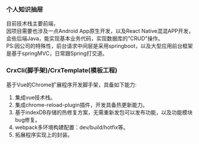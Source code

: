 
### 个人知识抽屉
目前技术栈主要前端，    
因项目需要也涉及一点Android App原生开发，以及React Native混混APP开发，  
会些后端Java，能实现基本业务代码，实现数据库的"CRUD"操作。  
PS:因公司的特殊性，前台请求中间层是采用springboot，以及大型应用前台框架是基于springMVC，日常跟Spring打交道。

### CrxCli(脚手架)/CrxTemplate(模板工程)
基于Vue的Chrome扩展程序开发脚手架，具备如下能力:   
1. 集成vue技术栈。  
2. 集成chrome-reload-plugin插件，开发具备热更新能力。  
3. 基于indexDB存储的热修复方案，无需重新发包可以发布功能，以及功能模块bug修复。  
4. webpack多环境构建配置：dev/build/hotfix等。  
5. 拓展程序实现上的封装。  
